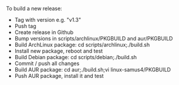 To build a new release:

* Tag with version e.g. "v1.3"
* Push tag
* Create release in Github
* Bump versions in scripts/archlinux/PKGBUILD and aur/PKGBUILD
* Build ArchLinux package: cd scripts/archlinux;./build.sh
* Install new package, reboot and test
* Build Debian package: cd scripts/debian;./build.sh
* Commit / push all changes
* Build AUR package: cd aur;./build.sh;vi linux-samus4/PKGBUILD
* Push AUR package, install it and test

